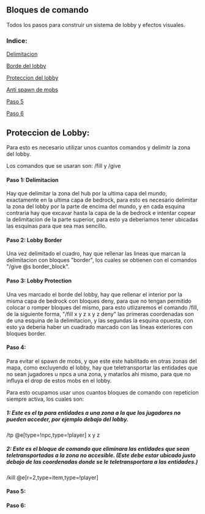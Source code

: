 ## Bloques de comando

Todos los pasos para construir un sistema de lobby y efectos visuales.

### Indice:

[Delimitacion](https://github.com/JustTinajero/PokeMapSteps/blob/main/commandblocks.md#paso-1 "Atajo al paso 1")

[Borde del lobby](https://github.com/JustTinajero/PokeMapSteps/blob/main/commandblocks.md#paso-2 "Atajo al paso 2")

[Proteccion del lobby](https://github.com/JustTinajero/PokeMapSteps/blob/main/commandblocks.md#paso-3 "Atajo al paso 3")

[Anti spawn de mobs](https://github.com/JustTinajero/PokeMapSteps/blob/main/commandblocks.md#paso-4 "Atajo al paso 4")

[Paso 5](https://github.com/JustTinajero/PokeMapSteps/blob/main/commandblocks.md#paso-5 "Atajo al paso 5")

[Paso 6](https://github.com/JustTinajero/PokeMapSteps/blob/main/commandblocks.md#paso-6 "Atajo al paso 6")

## Proteccion de Lobby:
Para esto es necesario utilizar unos cuantos comandos y delimitr la zona del lobby.

Los comandos que se usaran son: /fill y /give

#### Paso 1: Delimitacion

Hay que delimitar la zona del hub por la ultima capa del mundo, exactamente en la ultima capa de bedrock, para esto es necesario delimitar la zona del lobby por la parte de encima del mundo, y en cada esquina contraria hay que excavar hasta la capa de la de bedrock e intentar copear la delimitacion de la parte superior, para esto ya deberiamos tener ubicadas las esquinas para que sea mas sencillo.

#### Paso 2: Lobby Border

Una vez delimitado el cuadro, hay que rellenar las lineas que marcan la delimitacion con bloques "border", los cuales se obtienen con el comandos "/give @s border_block".

#### Paso 3: Lobby Protection

Una ves marcado el borde del lobby, hay que rellenar el interior por la misma capa de bedrock con bloques deny, para que no tengan permitido colocar o romper bloques del mismo, para esto utlizaremos el comando /fill, de la siguiente forma, "/fill x y z x y z deny" las primeras coordenadas son de una esquina de la delimitacion, y las segundas la esquina opuesta, con esto ya deberia haber un cuadrado marcado con las lineas exteriores con bloques border.

#### Paso 4:

Para evitar el spawn de mobs, y que este este habilitado en otras zonas del mapa, como excluyendo el lobby, hay que teletransportar las entidades que no sean jugadores u npcs a una zona, y matarlos ahi mismo, para que no influya el drop de estos mobs en el lobby.

Para esto ocupamos usar unos cuantos bloques de comando con repeticion siempre activa, los cuales son:

##### 1: Este es el tp para entidades a una zona a la que los jugadores no pueden acceder, por ejemplo debajo del lobby.

/tp @e[type=!npc,type=!player] x y z

##### 2: Este es el bloque de comando que eliminara las entidades que sean teletransportadas a la zona no accesible. (Este debe estar ubicado justo debajo de las coordenadas donde se le teletransportara a las entidades.)

/kill @e[r=2,type=item,type=!player]

#### Paso 5:

#### Paso 6:
